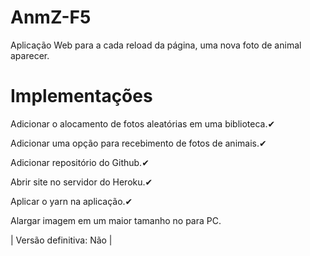 # AnmZ-F5
Aplicação Web para a cada reload da página, uma nova foto de animal aparecer.

# Implementações
Adicionar o alocamento de fotos aleatórias em uma biblioteca.✔

Adicionar uma opção para recebimento de fotos de animais.✔

Adicionar repositório do Github.✔

Abrir site no servidor do Heroku.✔

Aplicar o yarn na aplicação.✔

Alargar imagem em um maior tamanho no para PC.


| Versão definitiva: Não |
